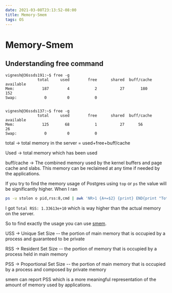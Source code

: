 ```yaml
---
date: 2021-03-08T23:13:52-08:00
title: Memory-Smem
tags: OS
---
```


# Memory-Smem

## Understanding free command

```other
vignesh@36ssds191:~$ free -g
			  total		used		free	  shared  buff/cache   available
Mem:			187		   4		   2		  27       180         152
Swap:			 0		   0		   0


vignesh@36ssds137:~$ free -g
			  total		used		free	  shared  buff/cache   available
Mem:			125		  68		   1		  27      56           26
Swap:			 0		   0		   0
```

total → total memory in the server = used+free+buff/cache

Used → total memory which has been used

buff/cache → The combined memory used by the kernel buffers and page cache and slabs. This memory can be reclaimed at any time if needed by the applications.

If you try to find the memory usage of Postgres using `top` or `ps` the value will be significantly higher.  When I ran 

````bash
ps -u stolon o pid,rss:8,cmd | awk 'NR>1 {A+=$2} {print} END{print "Total RSS: " A}'
````

I got `Total RSS: 1.33613e+10` which is way higher than the actual memory on the server.

So to find exactly the usage you can use [smem](https://www.selenic.com/smem/). 

USS -> Unique Set Size -- the portion of main memory that is occupied by a process and guaranteed to be private

RSS -> Resident Set Size -- the portion of memory that is occupied by a process held in main memory

PSS -> Proportional Set Size -- the portion of main memory that is occupied by a process and composed by private memory

smem can report PSS which is a more meaningful representation of the amount of memory used by applications. 


